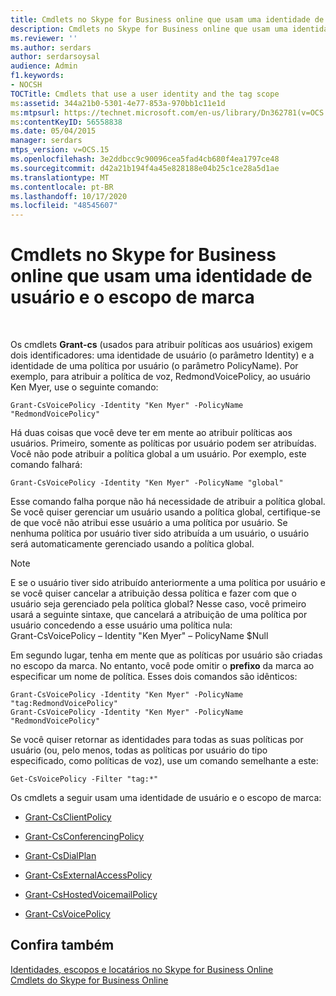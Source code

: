 ```yaml
---
title: Cmdlets no Skype for Business online que usam uma identidade de usuário e o escopo de marca
description: Cmdlets no Skype for Business online que usam uma identidade de usuário e o escopo de marca.
ms.reviewer: ''
ms.author: serdars
author: serdarsoysal
audience: Admin
f1.keywords:
- NOCSH
TOCTitle: Cmdlets that use a user identity and the tag scope
ms:assetid: 344a21b0-5301-4e77-853a-970bb1c11e1d
ms:mtpsurl: https://technet.microsoft.com/en-us/library/Dn362781(v=OCS.15)
ms:contentKeyID: 56558838
ms.date: 05/04/2015
manager: serdars
mtps_version: v=OCS.15
ms.openlocfilehash: 3e2ddbcc9c90096cea5fad4cb680f4ea1797ce48
ms.sourcegitcommit: d42a21b194f4a45e828188e04b25c1ce28a5d1ae
ms.translationtype: MT
ms.contentlocale: pt-BR
ms.lasthandoff: 10/17/2020
ms.locfileid: "48545607"
---
```

# <a name="cmdlets-in-skype-for-business-online-that-use-a-user-identity-and-the-tag-scope"></a>Cmdlets no Skype for Business online que usam uma identidade de usuário e o escopo de marca

 


Os cmdlets **Grant-cs** (usados para atribuir políticas aos usuários) exigem dois identificadores: uma identidade de usuário (o parâmetro Identity) e a identidade de uma política por usuário (o parâmetro PolicyName). Por exemplo, para atribuir a política de voz, RedmondVoicePolicy, ao usuário Ken Myer, use o seguinte comando:

    Grant-CsVoicePolicy -Identity "Ken Myer" -PolicyName "RedmondVoicePolicy"

Há duas coisas que você deve ter em mente ao atribuir políticas aos usuários. Primeiro, somente as políticas por usuário podem ser atribuídas. Você não pode atribuir a política global a um usuário. Por exemplo, este comando falhará:

    Grant-CsVoicePolicy -Identity "Ken Myer" -PolicyName "global"

Esse comando falha porque não há necessidade de atribuir a política global. Se você quiser gerenciar um usuário usando a política global, certifique-se de que você não atribui esse usuário a uma política por usuário. Se nenhuma política por usuário tiver sido atribuída a um usuário, o usuário será automaticamente gerenciado usando a política global.


> [!NOTE]  
> E se o usuário tiver sido atribuído anteriormente a uma política por usuário e se você quiser cancelar a atribuição dessa política e fazer com que o usuário seja gerenciado pela política global? Nesse caso, você primeiro usará a seguinte sintaxe, que cancelará a atribuição de uma política por usuário concedendo a esse usuário uma política nula:<BR>Grant-CsVoicePolicy – Identity "Ken Myer" – PolicyName $Null



Em segundo lugar, tenha em mente que as políticas por usuário são criadas no escopo da marca. No entanto, você pode omitir o **prefixo** da marca ao especificar um nome de política. Esses dois comandos são idênticos:

    Grant-CsVoicePolicy -Identity "Ken Myer" -PolicyName "tag:RedmondVoicePolicy"
    Grant-CsVoicePolicy -Identity "Ken Myer" -PolicyName "RedmondVoicePolicy"

Se você quiser retornar as identidades para todas as suas políticas por usuário (ou, pelo menos, todas as políticas por usuário do tipo especificado, como políticas de voz), use um comando semelhante a este:

    Get-CsVoicePolicy -Filter "tag:*"

Os cmdlets a seguir usam uma identidade de usuário e o escopo de marca:

  - [Grant-CsClientPolicy](https://technet.microsoft.com/library/gg412942\(v=ocs.15\))

  - [Grant-CsConferencingPolicy](https://technet.microsoft.com/library/gg425937\(v=ocs.15\))

  - [Grant-CsDialPlan](https://technet.microsoft.com/library/gg398547\(v=ocs.15\))

  - [Grant-CsExternalAccessPolicy](https://technet.microsoft.com/library/gg425942\(v=ocs.15\))

  - [Grant-CsHostedVoicemailPolicy](https://technet.microsoft.com/library/gg412829\(v=ocs.15\))

  - [Grant-CsVoicePolicy](https://technet.microsoft.com/library/gg398828\(v=ocs.15\))

## <a name="see-also"></a>Confira também


[Identidades, escopos e locatários no Skype for Business Online](identities-scopes-and-tenants-in-skype-for-business-online.md)  
[Cmdlets do Skype for Business Online](https://technet.microsoft.com/library/dn362817\(v=ocs.15\))


